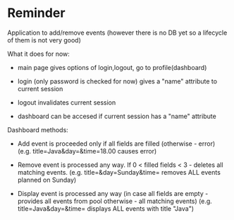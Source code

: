# Reminder
Application to add/remove events (however there is no DB yet so a lifecycle of them is not very good)

What it does for now:

- main page gives options of login,logout, go to profile(dashboard)

- login (only password is checked for now) gives a "name" attribute to current session

- logout invalidates current session

- dashboard can be accesed if current session has a "name" attribute

Dashboard methods:

- Add event is proceeded only if all fields are filled (otherwise - error)
(e.g. title=Java&day=&time=18.00 causes error)

- Remove event is processed any way. If  0 < filled fields < 3 - deletes all matching events. 
(e.g. title=&day=Sunday&time= removes ALL events planned on Sunday)

- Display event is processed any way (in case all fields are empty - provides all events from pool otherwise - all matching events)
(e.g. title=Java&day=&time= displays ALL events with title "Java")

